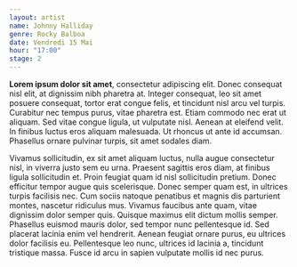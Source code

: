 ```yaml
---
layout: artist
name: Johnny Halliday
genre: Rocky Balboa
date: Vendredi 15 Mai
hour: "17:00"
stage: 2
---
```


**Lorem ipsum dolor sit amet**, consectetur adipiscing elit. Donec consequat nisl elit, at dignissim nibh pharetra at. Integer consequat, leo sit amet posuere consequat, tortor erat congue felis, et tincidunt nisl arcu vel turpis. Curabitur nec tempus purus, vitae pharetra est. Etiam commodo nec erat ut aliquam. Sed vitae congue ligula, ut vulputate nisl. Aenean at eleifend velit. In finibus luctus eros aliquam malesuada. Ut rhoncus ut ante id accumsan. Phasellus ornare pulvinar turpis, sit amet sodales diam.

Vivamus sollicitudin, ex sit amet aliquam luctus, nulla augue consectetur nisl, in viverra justo sem eu urna. Praesent sagittis eros diam, at finibus ligula sollicitudin et. Proin feugiat quam id nisl sollicitudin pretium. Donec efficitur tempor augue quis scelerisque. Donec semper quam est, in ultrices turpis facilisis nec. Cum sociis natoque penatibus et magnis dis parturient montes, nascetur ridiculus mus. Vivamus faucibus ante quam, vitae dignissim dolor semper quis. Quisque maximus elit dictum mollis semper. Phasellus euismod mauris dolor, sed tempor nunc pellentesque id. Sed placerat lacinia enim vel hendrerit. Aenean feugiat ornare purus, eu ultrices dolor facilisis eu. Pellentesque leo nunc, ultrices id lacinia a, tincidunt tristique massa. Fusce id arcu in sapien vulputate mollis id nec purus.
